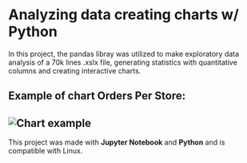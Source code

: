 # Analyzing data creating charts w/ Python

In this project, the pandas libray was utilized to make exploratory data analysis of a 70k lines .xslx file, generating statistics with quantitative columns and creating interactive charts.

## Example of chart Orders Per Store:

![Chart example](https://anibalfn.github.io/Images/countingoforderspershop.png)
---
This project was made with **Jupyter Notebook** and **Python** and is compatible with Linux.
